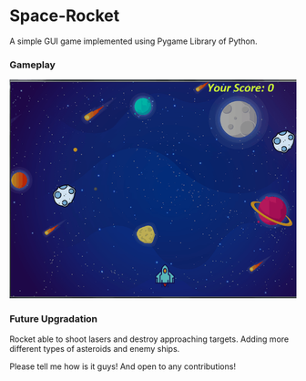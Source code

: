 # Space-Rocket
A simple GUI game implemented using Pygame Library of Python.

### Gameplay
![Farmers Market Finder Demo](Demo/Demo.gif)

### Future Upgradation
Rocket able to shoot lasers and destroy approaching targets.
Adding more different types of asteroids and enemy ships.

Please tell me how is it guys! And open to any contributions!
